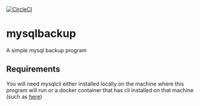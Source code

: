 [![CircleCI](https://circleci.com/gh/vikc07/mysqlbackup.svg?style=svg)](https://circleci.com/gh/vikc07/mysqlbackup)

# mysqlbackup
A simple mysql backup program

## Requirements ##
You will need mysqlcli either installed locally on the machine where this program will run or a docker container that
 has cli installed on that machine (such as [here](https://cloud.docker.com/repository/docker/vikramchauhan/mysqlcli))


